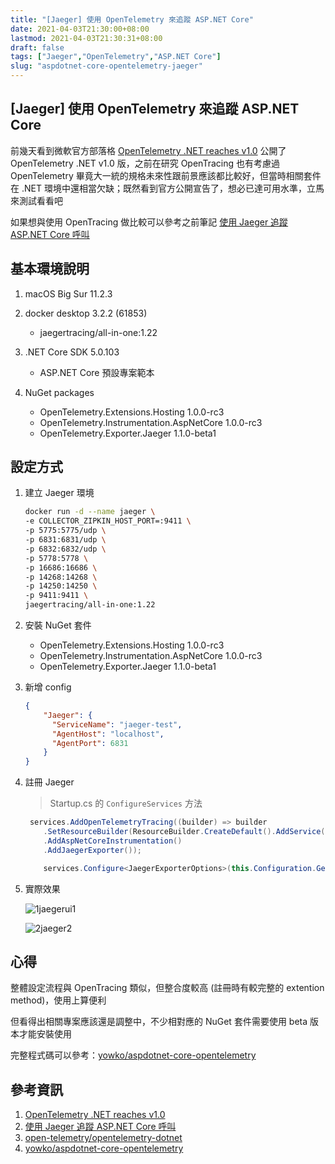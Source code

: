 ```yaml
---
title: "[Jaeger] 使用 OpenTelemetry 來追蹤 ASP.NET Core"
date: 2021-04-03T21:30:00+08:00
lastmod: 2021-04-03T21:30:31+08:00
draft: false
tags: ["Jaeger","OpenTelemetry","ASP.NET Core"]
slug: "aspdotnet-core-opentelemetry-jaeger"
---
```


## [Jaeger] 使用 OpenTelemetry 來追蹤 ASP.NET Core

前幾天看到微軟官方部落格 [OpenTelemetry .NET reaches v1.0](https://devblogs.microsoft.com/dotnet/opentelemetry-net-reaches-v1-0/?WT.mc_id=DOP-MVP-5002594) 公開了 OpenTelemetry .NET v1.0 版，之前在研究 OpenTracing 也有考慮過 OpenTelemetry 畢竟大一統的規格未來性跟前景應該都比較好，但當時相關套件在 .NET 環境中還相當欠缺；既然看到官方公開宣告了，想必已達可用水準，立馬來測試看看吧

如果想與使用 OpenTracing 做比較可以參考之前筆記 [使用 Jaeger 追蹤 ASP.NET Core 呼叫](/jaeger-trace-aspdotnet-core/)

## 基本環境說明

1. macOS Big Sur 11.2.3
2. docker desktop 3.2.2 (61853)

    - jaegertracing/all-in-one:1.22

3. .NET Core SDK 5.0.103

    - ASP.NET Core 預設專案範本

4. NuGet packages

    - OpenTelemetry.Extensions.Hosting 1.0.0-rc3
    - OpenTelemetry.Instrumentation.AspNetCore 1.0.0-rc3
    - OpenTelemetry.Exporter.Jaeger 1.1.0-beta1

## 設定方式

1. 建立 Jaeger 環境

    ```bash
    docker run -d --name jaeger \
    -e COLLECTOR_ZIPKIN_HOST_PORT=:9411 \
    -p 5775:5775/udp \
    -p 6831:6831/udp \
    -p 6832:6832/udp \
    -p 5778:5778 \
    -p 16686:16686 \
    -p 14268:14268 \
    -p 14250:14250 \
    -p 9411:9411 \
    jaegertracing/all-in-one:1.22
    ```

2. 安裝 NuGet 套件

    - OpenTelemetry.Extensions.Hosting 1.0.0-rc3
    - OpenTelemetry.Instrumentation.AspNetCore 1.0.0-rc3
    - OpenTelemetry.Exporter.Jaeger 1.1.0-beta1

3. 新增 config

    ```json
    {
        "Jaeger": {
          "ServiceName": "jaeger-test",
          "AgentHost": "localhost",
          "AgentPort": 6831
        }
    }
    ```

4. 註冊 Jaeger

    > Startup.cs 的 `ConfigureServices` 方法

    ```cs
     services.AddOpenTelemetryTracing((builder) => builder
        .SetResourceBuilder(ResourceBuilder.CreateDefault().AddService(this.Configuration.GetValue<string>("Jaeger:ServiceName")))
        .AddAspNetCoreInstrumentation()
        .AddJaegerExporter());

        services.Configure<JaegerExporterOptions>(this.Configuration.GetSection("Jaeger"));
    ```

5. 實際效果

    ![1jaegerui1](https://user-images.githubusercontent.com/3851540/112724785-ea3d3400-8f4f-11eb-9b58-883b16070eb2.png)

    ![2jaeger2](https://user-images.githubusercontent.com/3851540/112724787-ed382480-8f4f-11eb-9a15-375d0aa3103f.png)

## 心得

整體設定流程與 OpenTracing 類似，但整合度較高 (註冊時有較完整的 extention method)，使用上算便利

但看得出相關專案應該還是調整中，不少相對應的 NuGet 套件需要使用 beta 版本才能安裝使用

完整程式碼可以參考：[yowko/aspdotnet-core-opentelemetry](https://github.com/yowko/aspdotnet-core-opentelemetry)

## 參考資訊

1. [OpenTelemetry .NET reaches v1.0](https://devblogs.microsoft.com/dotnet/opentelemetry-net-reaches-v1-0/?WT.mc_id=DOP-MVP-5002594)
2. [使用 Jaeger 追蹤 ASP.NET Core 呼叫](/jaeger-trace-aspdotnet-core/)
3. [open-telemetry/opentelemetry-dotnet](https://github.com/open-telemetry/opentelemetry-dotnet/tree/main/examples/AspNetCore)
4. [yowko/aspdotnet-core-opentelemetry](https://github.com/yowko/aspdotnet-core-opentelemetry)
